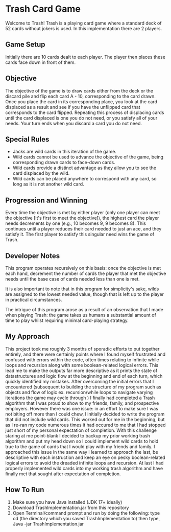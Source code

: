 # Trash Card Game

Welcome to Trash! Trash is a playing card game where a standard deck of 52 cards without jokers is used. In this implementation there are 2 players.

## Game Setup

Initially there are 10 cards dealt to each player. The player then places these cards face down in front of them.

## Objective

The objective of the game is to draw cards either from the deck or the discard pile and flip each card A - 10, corresponding to the card drawn. Once you place the card in its corresponding place, you look at the card displaced as a result and see if you have the unflipped card that corresponds to the card flipped. Repeating this process of displacing cards until the card displaced is one you do not need, or you satisfy all of your needs. Your turn ends when you discard a card you do not need.

## Special Rules

- Jacks are wild cards in this iteration of the game.
- Wild cards cannot be used to advance the objective of the game, being corresponding drawn cards to face-down cards.
- Wild cards provide a distinct advantage as they allow you to see the card displaced by the wild.
- Wild cards can be placed anywhere to correspond with any card, so long as it is not another wild card.

## Progression and Winning

Every time the objective is met by either player (only one player can meet the objective [it's first to meet the objective]), the highest card the player needs decrements by one (e.g., 10 becomes 9, 9 becomes 8). This continues until a player reduces their card needed to just an ace, and they satisfy it. The first player to satisfy this singular need wins the game of Trash.

## Developer Notes

This program operates recursively on this basis: once the objective is met each hand, decrement the number of cards the player that met the objective needs until the base case of cards needed less than one is met.

It is also important to note that in this program for simplicity's sake, wilds are assigned to the lowest needed value, though that is left up to the player in practical circumstances.

The intrigue of this program arose as a result of an observation that I made when playing Trash: the game takes us humans a substantial amount of time to play whilst requiring minimal card-playing strategy.

## My Approach

This project took me roughly 3 months of sporadic efforts to put together entirely, and there were certainly points where I found myself frustrated and confused with errors within the code, often times relating to infinite while loops and recursion along with some boolean-related logical errors. This lead me to make the outputs far more descriptive as it prints the state of datastructures and logic flow at the beginning and end of each turn, which quickly identified my mistakes. After overcoming the initial errors that I encountered (subsequent to building the structure of my program such as objects and flow of logic ex. recursion/while loops to navigate varying iterations the game may cycle through ) I finally had completed a Trash algorithm that I was proud to show to my friends, family, and prospective employers. However there was one issue: in an effort to make sure I was not biting off more than I could chew, I initially decided to write the program that did not include wild cards. This worked out for me in the beginning, but as I re-ran my code numerous times it had occured to me that I had stopped just short of my personal expectation of completion. With this challenge staring at me point-blank I decided to backup my prior working trash algorithm and put my head down so I could implement wild cards to hold true to the game of cards that I would play with my friends and family. I approached this issue in the same way I learned to approach the last, be descriptive with each instruction and keep an eye on pesky boolean-related logical errors to avoid the dreaded infinite loops and recursion. At last I had properly implemented wild cards into my working trash algorithm and have finally met that sought after expectation of completion.

## How To Run
1. Make sure you have Java installed  (JDK 17+ ideally)
2. Download TrashImplementation.jar from this repository
3. Open Terminal/command prompt and run by doing the following:
    type cd (the directory which you saved TrashImplementation to)
    then type,    Java -jar TrashImplementation.jar



